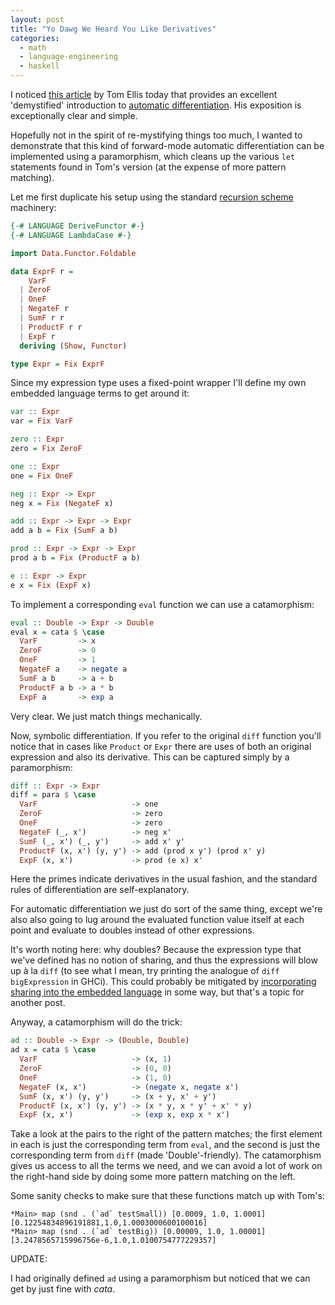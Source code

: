 ```yaml
---
layout: post
title: "Yo Dawg We Heard You Like Derivatives"
categories:
  - math
  - language-engineering
  - haskell
---
```


I noticed [this
article](http://h2.jaguarpaw.co.uk/posts/symbolic-expressions-can-be-automatically-differentiated/)
by Tom Ellis today that provides an excellent 'demystified' introduction to
[automatic differentiation](http://alexey.radul.name/ideas/2013/introduction-to-automatic-differentiation/).  His exposition is exceptionally clear and simple.

Hopefully not in the spirit of re-mystifying things too much, I wanted to
demonstrate that this kind of forward-mode automatic differentiation can be
implemented using a paramorphism, which cleans up the various `let` statements
found in Tom's version (at the expense of more pattern matching).

Let me first duplicate his setup using the standard [recursion
scheme](http://jtobin.ca/practical-recursion-schemes/) machinery:

``` haskell
{-# LANGUAGE DeriveFunctor #-}
{-# LANGUAGE LambdaCase #-}

import Data.Functor.Foldable

data ExprF r =
    VarF
  | ZeroF
  | OneF
  | NegateF r
  | SumF r r
  | ProductF r r
  | ExpF r
  deriving (Show, Functor)

type Expr = Fix ExprF
```

Since my expression type uses a fixed-point wrapper I'll define my own
embedded language terms to get around it:

``` haskell
var :: Expr
var = Fix VarF

zero :: Expr
zero = Fix ZeroF

one :: Expr
one = Fix OneF

neg :: Expr -> Expr
neg x = Fix (NegateF x)

add :: Expr -> Expr -> Expr
add a b = Fix (SumF a b)

prod :: Expr -> Expr -> Expr
prod a b = Fix (ProductF a b)

e :: Expr -> Expr
e x = Fix (ExpF x)
```

To implement a corresponding `eval` function we can use a catamorphism:

``` haskell
eval :: Double -> Expr -> Double
eval x = cata $ \case
  VarF         -> x
  ZeroF        -> 0
  OneF         -> 1
  NegateF a    -> negate a
  SumF a b     -> a + b
  ProductF a b -> a * b
  ExpF a       -> exp a
```

Very clear.  We just match things mechanically.

Now, symbolic differentiation.  If you refer to the original `diff` function
you'll notice that in cases like `Product` or `Expr` there are uses of both an
original expression and also its derivative.  This can be captured simply by a
paramorphism:

``` haskell
diff :: Expr -> Expr
diff = para $ \case
  VarF                     -> one
  ZeroF                    -> zero
  OneF                     -> zero
  NegateF (_, x')          -> neg x'
  SumF (_, x') (_, y')     -> add x' y'
  ProductF (x, x') (y, y') -> add (prod x y') (prod x' y)
  ExpF (x, x')             -> prod (e x) x'
```

Here the primes indicate derivatives in the usual fashion, and the standard
rules of differentiation are self-explanatory.

For automatic differentiation we just do sort of the same thing, except we're
also also going to lug around the evaluated function value itself at each point
and evaluate to doubles instead of other expressions.

It's worth noting here: why doubles?  Because the expression type that we've
defined has no notion of sharing, and thus the expressions will blow up à la
`diff` (to see what I mean, try printing the analogue of `diff bigExpression`
in GHCi).  This could probably be mitigated by [incorporating sharing into the
embedded language](http://jtobin.ca/sharing-in-haskell-edsls/) in some way, but
that's a topic for another post.

Anyway, a catamorphism will do the trick:

``` haskell
ad :: Double -> Expr -> (Double, Double)
ad x = cata $ \case
  VarF                     -> (x, 1)
  ZeroF                    -> (0, 0)
  OneF                     -> (1, 0)
  NegateF (x, x')          -> (negate x, negate x')
  SumF (x, x') (y, y')     -> (x + y, x' + y')
  ProductF (x, x') (y, y') -> (x * y, x * y' + x' * y)
  ExpF (x, x')             -> (exp x, exp x * x')
```

Take a look at the pairs to the right of the pattern matches; the first element
in each is just the corresponding term from `eval`, and the second is just the
corresponding term from `diff` (made 'Double'-friendly).  The catamorphism
gives us access to all the terms we need, and we can avoid a lot of work on
the right-hand side by doing some more pattern matching on the left.

Some sanity checks to make sure that these functions match up with Tom's:

```
*Main> map (snd . (`ad` testSmall)) [0.0009, 1.0, 1.0001]
[0.12254834896191881,1.0,1.0003000600100016]
*Main> map (snd . (`ad` testBig)) [0.00009, 1.0, 1.00001]
[3.2478565715996756e-6,1.0,1.0100754777229357]
```

UPDATE:

I had originally defined `ad` using a paramorphism but noticed that we can get
by just fine with *cata*.


